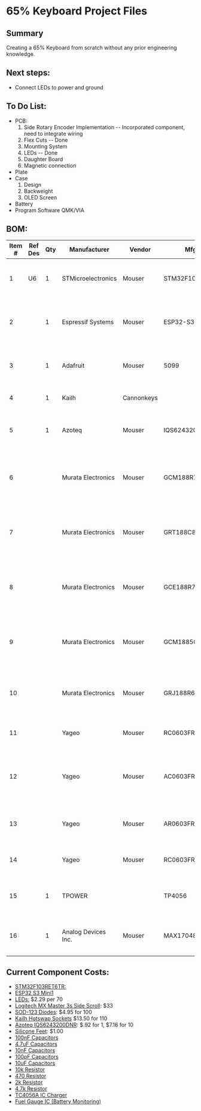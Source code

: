 # 65% Keyboard Project Files
## Summary
  Creating a 65% Keyboard from scratch without any prior engineering knowledge.

## Next steps:
  * Connect LEDs to power and ground



## To Do List:
* PCB:
  1. Side Rotary Encoder Implementation -- Incorporated component, need to integrate wiring
  2. Flex Cuts -- Done
  3. Mounting System
  4. LEDs                               -- Done
  5. Daughter Board
  6. Magnetic connection
* Plate
* Case
  1. Design
  2. Backweight
  3. OLED Screen
* Battery
* Program Software QMK/VIA

## BOM:
| Item # | Ref Des | Qty | Manufacturer        | Vendor     | Mfg Part #         | Description/Value                                                                     | Package | Type | Include in PCB |
| ------ | ------- | --- | ------------------- | ---------- | ------------------ | ------------------------------------------------------------------------------------- | ------- | ---- | -------------- |
| 1      |U6       | 1   | STMicroelectronics  | Mouser     | STM32F103RET6TR    | ARM Microcontrollers - MCU 32BIT Cortex M3 H/D Performance LINE                       | LQFP-64 | SMD  | Yes            |
| 2      |         | 1   | Espressif Systems   | Mouser     | ESP32-S3-MINI-1-N8 | Multiprotocol Modules SMD module, ESP32-S3FN8, 8 MB SPI flash, PCB antenna            |         | SMD  | No             |
| 3      |         | 1   | Adafruit            | Mouser     | 5099               | Adafruit Accessories 1N4148 SMT SOD-123 Diodes - 100 Pack                             |         | SMD  | No             |
| 4      |         | 1   | Kailh               | Cannonkeys |                    | Kailh MX Hotswap Sockets - 110 Pack                                                   |         |      | No             |
| 5      |         | 1   | Azoteq              | Mouser     | IQS6243200DNR      | Board Mount Motion & Position Sensors 2 x Capacitive, Hall rotation                   | DFN-10  | SMD  | Yes            |
| 6      |         |     | Murata Electronics  | Mouser     | GCM188R71C104KA37J | Multilayer Ceramic Capacitors MLCC - SMD/SMT 0.1 uF 16 VDC 10% 0603 X7R AEC-Q200      | 0603    | SMD  | No             |
| 7      |         |     | Murata Electronics  | Mouser     | GRT188C80J475KE01D | Multilayer Ceramic Capacitors MLCC - SMD/SMT 4.7 uF 6.3 VDC 10% 0603 X6S AEC-Q200     | 0603    | SMD  | No             |
| 8      |         |     | Murata Electronics  | Mouser     | GCE188R72A103MA01D | Multilayer Ceramic Capacitors MLCC - SMD/SMT 0.01 uF 100 VDC 20% 0603 X7R AEC-Q200    | 0603    | SMD  | No             |
| 9      |         |     | Murata Electronics  | Mouser     | GCM1885C1H101FA16D | Multilayer Ceramic Capacitors MLCC - SMD/SMT 100 pF 50 VDC 1% 0603 C0G (NP0) AEC-Q200 | 0603    | SMD  | No             |
| 10     |         |     | Murata Electronics  | Mouser     | GRJ188R60J106ME11D | Multilayer Ceramic Capacitors MLCC - SMD/SMT 10 uF 6.3 VDC 20% 0603 X5R               | 0603    | SMD  | No             |
| 11     |         |     | Yageo               | Mouser     | RC0603FR-0710KL    | Thick Film Resistors - SMD 10 kOhms 100mW 0603 1%                                     | 0603    | SMD  | No             |
| 12     |         |     | Yageo               | Mouser     | AC0603FR-07470RL   | Thick Film Resistors - SMD 470 Ohms 100mW 0603 1% AEC-Q200 Standard Power Version     | 0603    | SMD  | No             |
| 13     |         |     | Yageo               | Mouser     | AR0603FR-072KL     | Thick Film Resistors - SMD 2k Ohms 1/10 W 0603% 1% AEC-Q200                           | 0603    | SMD  | No             |
| 14     |         |     | Yageo               | Mouser     | RC0603FR-074K7L    | Thick Film Resistors - SMD 4.7 kOhms 100mW 0603 1%                                    | 0603    | SMD  | No             |
| 15     |         | 1   | TPOWER              |            | TP4056             | 4V~6V Lithium-ion/Polymer 1 1A ESOP-8 Battery Management ROHS                         | ESOP-8  | SMD  | Yes            |
| 16     |         | 1   | Analog Devices Inc. | Mouser     | MAX17048G+T10      | Battery Management 3 A 1-Cell/2-Cell Fuel Gauge with ModelGauge                       | TDFN-8  | SMD  | Yes            |


## Current Component Costs:

* [STM32F103RET6TR:](https://www.mouser.com/ProductDetail/STMicroelectronics/STM32F103RET6TR?qs=SU4Xa%252BYHGQoo%252BSdhqS8onA%3D%3D)
* [ESP32 S3 Mini1](https://www.mouser.com/ProductDetail/Espressif-Systems/ESP32-S3-MINI-1-N8?qs=XAiT9M5g4x82rl6F%2FIYUQg%3D%3D)
* [LEDs:](https://www.aliexpress.us/item/2251832648616581.html?gatewayAdapt=glo2usa4itemAdapt) $2.29 per 70
* [Logitech MX Master 3s Side Scroll](https://www.aliexpress.us/item/3256805736389448.html?spm=a2g0o.order_list.order_list_main.5.6ac41802afgPFI&gatewayAdapt=glo2usa): $33
* [SOD-123 Diodes](https://www.adafruit.com/product/5099): $4.95 for 100
* [Kailh Hotswap Sockets](https://cannonkeys.com/products/kailh-mx-hotswap-sockets?variant=40866971091055) $13.50 for 110
* [Azoteq IQS6243200DNR](https://www.mouser.com/ProductDetail/Azoteq/IQS6243200DNR?qs=T%252BzbugeAwjhoI7UzUjJguA%3D%3D): $.92 for 1, $7.16 for 10
* [Silicone Feet](https://kbdfans.com/products/rubber-feet-pads-hemispherical-shape-eva-silicone-anti-slip?variant=34477878739083): $1.00
* [100nF Capacitors](https://www.mouser.com/ProductDetail/Murata-Electronics/GCM188R71C104KA37J?qs=sGAEpiMZZMsh%252B1woXyUXjz%2FTpxBjfgy%252B4saLU%2F5YL9A%3D)
* [4.7uF Capacitors](https://www.mouser.com/ProductDetail/Murata-Electronics/GRT188C80J475KE01D?qs=drgMNd%252BkGPPmUwtvkdc9pQ%3D%3D)
* [10nF Capacitors](https://www.mouser.com/ProductDetail/Murata-Electronics/GCE188R72A103MA01D?qs=QzBtWTOodeUor5WrvjqxNQ%3D%3D)
* [100pF Capacitors](https://www.mouser.com/ProductDetail/Murata-Electronics/GCM1885C1H101FA16D?qs=QzBtWTOodeVRXxalURqQhA%3D%3D)
* [10uF Capacitors](https://www.mouser.com/ProductDetail/Murata-Electronics/GRJ188R60J106ME11D?qs=qkDYIeTQ%252BEmCBtkqbbJPvw%3D%3D)
* [10k Resistor](https://www.mouser.com/ProductDetail/YAGEO/RC0603FR-0710KL?qs=grNVn54RoB%252B3GtjbJj3wJQ%3D%3D)
* [470 Resistor](https://www.mouser.com/ProductDetail/YAGEO/AC0603FR-07470RL?qs=UoPT7wUmgYIL%252BAaSNjie7Q%3D%3D)
* [2k Resistor](https://www.mouser.com/ProductDetail/YAGEO/AR0603FR-072KL?qs=tggtontpCXNkJWoQ6gNIHQ%3D%3D)
* [4.7k Resistor](https://www.mouser.com/ProductDetail/YAGEO/RC0603FR-074K7L?qs=gt6vzsuosg37y0l7Vt36bQ%3D%3D)
* [TC4056A IC Charger](https://www.aliexpress.us/item/3256807307886458.html?spm=a2g0o.productlist.main.1.61d9610cVypmQt&algo_pvid=f1e5b57a-4862-4e24-9ad6-958678745c93&algo_exp_id=f1e5b57a-4862-4e24-9ad6-958678745c93-0&pdp_ext_f=%7B%22order%22%3A%2262%22%2C%22eval%22%3A%221%22%7D&pdp_npi=4%40dis%21USD%211.10%211.10%21%21%217.98%217.98%21%402103146c17452144318487111e4714%2112000041015484232%21sea%21US%216338026576%21X&curPageLogUid=NGtgRrsVeeht&utparam-url=scene%3Asearch%7Cquery_from%3A)
* [Fuel Gauge IC (Battery Monitoring)](https://www.mouser.com/ProductDetail/Analog-Devices-Maxim-Integrated/MAX17048G%2bT10?qs=D7PJwyCwLAoGnnn8jEPRBQ%3D%3D)